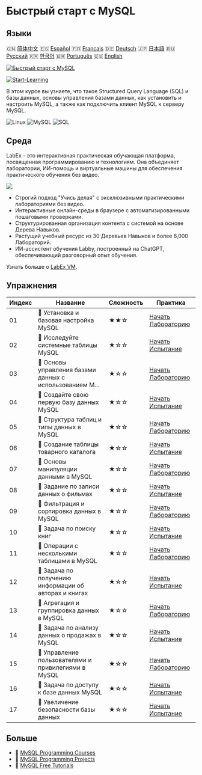 # Быстрый старт с MySQL

## Языки

🇨🇳 [简体中文](README_zh.md) 🇪🇸 [Español](README_es.md) 🇫🇷 [Français](README_fr.md) 🇩🇪 [Deutsch](README_de.md) 🇯🇵 [日本語](README_ja.md) 🇷🇺 [Русский](README_ru.md) 🇰🇷 [한국어](README_ko.md) 🇧🇷 [Português](README_pt.md) 🇺🇸 [English](README.md) 

[![Быстрый старт с MySQL](https://cover-creator.labex.io/quick-start-with-mysql.png?lang=ru)](https://labex.io/ru/courses/quick-start-with-mysql)

[![Start-Learning](https://img.shields.io/badge/Start-Learning-whitesmoke?style=for-the-badge)](https://labex.io/ru/courses/quick-start-with-mysql)

В этом курсе вы узнаете, что такое Structured Query Language (SQL) и базы данных, основы управления базами данных, как установить и настроить MySQL, а также как подключить клиент MySQL к серверу MySQL.

![Linux](https://img.shields.io/badge/Linux-whitesmoke?style=for-the-badge&logo=linux)
![MySQL](https://img.shields.io/badge/MySQL-whitesmoke?style=for-the-badge&logo=mysql)
![SQL](https://img.shields.io/badge/SQL-whitesmoke?style=for-the-badge&logo=sql)


## Среда

LabEx - это интерактивная практическая обучающая платформа, посвященная программированию и технологиям. Она объединяет лаборатории, ИИ-помощь и виртуальные машины для обеспечения практического обучения без видео.

![](https://tutorial-screenshot.getvm.io/images/vm-1725247253.png)

- Строгий подход "Учись делая" с эксклюзивными практическими лабораториями без видео.
- Интерактивные онлайн-среды в браузере с автоматизированными пошаговыми проверками.
- Структурированная организация контента с системой на основе Дерева Навыков.
- Растущий учебный ресурс из 30 Деревьев Навыков и более 6,000 Лабораторий.
- ИИ-ассистент обучения Labby, построенный на ChatGPT, обеспечивающий разговорный опыт обучения.

Узнать больше о [LabEx VM](https://support.labex.io/using-labex/virtual-machine).

## Упражнения

|   Индекс | Название                                                 | Сложность   | Практика                                                                                                                                  |
|----------|----------------------------------------------------------|-------------|-------------------------------------------------------------------------------------------------------------------------------------------|
|       01 | 📖 Установка и базовая настройка MySQL                   | ★★☆         | <a target='_blank' href='https://labex.io/ru/tutorials/mysql-installation-and-basic-configuration-of-mysql-418415'>Начать Лабораторию</a> |
|       02 | 🎯 Исследуйте системные таблицы MySQL                    | ★☆☆         | <a target='_blank' href='https://labex.io/ru/tutorials/mysql-explore-mysql-system-tables-391702'>Начать Испытание</a>                     |
|       03 | 📖 Основы управления базами данных с использованием M... | ★☆☆         | <a target='_blank' href='https://labex.io/ru/tutorials/mysql-database-management-fundamentals-with-mysql-418414'>Начать Лабораторию</a>   |
|       04 | 🎯 Создайте свою первую базу данных MySQL                | ★☆☆         | <a target='_blank' href='https://labex.io/ru/tutorials/mysql-create-your-first-mysql-database-418265'>Начать Испытание</a>                |
|       05 | 📖 Структура таблиц и типы данных в MySQL                | ★☆☆         | <a target='_blank' href='https://labex.io/ru/tutorials/mysql-mysql-table-structure-and-data-types-418307'>Начать Лабораторию</a>          |
|       06 | 🎯 Создание таблицы товарного каталога                   | ★☆☆         | <a target='_blank' href='https://labex.io/ru/tutorials/mysql-create-a-product-catalog-table-418298'>Начать Испытание</a>                  |
|       07 | 📖 Основы манипуляции данными в MySQL                    | ★☆☆         | <a target='_blank' href='https://labex.io/ru/tutorials/sql-mysql-basic-data-manipulation-418303'>Начать Лабораторию</a>                   |
|       08 | 🎯 Задание по записи данных о фильмах                    | ★☆☆         | <a target='_blank' href='https://labex.io/ru/tutorials/mysql-record-movie-data-challenge-418302'>Начать Испытание</a>                     |
|       09 | 📖 Фильтрация и сортировка данных в MySQL                | ★☆☆         | <a target='_blank' href='https://labex.io/ru/tutorials/mysql-mysql-data-filtering-and-sorting-418305'>Начать Лабораторию</a>              |
|       10 | 🎯 Задача по поиску книг                                 | ★☆☆         | <a target='_blank' href='https://labex.io/ru/tutorials/mysql-book-search-challenge-418297'>Начать Испытание</a>                           |
|       11 | 📖 Операции с несколькими таблицами в MySQL              | ★☆☆         | <a target='_blank' href='https://labex.io/ru/tutorials/mysql-mysql-multi-table-operations-418306'>Начать Лабораторию</a>                  |
|       12 | 🎯 Задача по получению информации об авторах и книгах    | ★☆☆         | <a target='_blank' href='https://labex.io/ru/tutorials/mysql-author-book-information-challenge-418296'>Начать Испытание</a>               |
|       13 | 📖 Агрегация и группировка данных в MySQL                | ★☆☆         | <a target='_blank' href='https://labex.io/ru/tutorials/mysql-mysql-data-aggregation-and-grouping-418304'>Начать Лабораторию</a>           |
|       14 | 🎯 Задача по анализу данных о продажах в MySQL           | ★☆☆         | <a target='_blank' href='https://labex.io/ru/tutorials/mysql-mysql-sales-data-analysis-challenge-418301'>Начать Испытание</a>             |
|       15 | 📖 Управление пользователями и привилегиями в MySQL      | ★☆☆         | <a target='_blank' href='https://labex.io/ru/tutorials/mysql-mysql-user-and-privileges-management-418308'>Начать Лабораторию</a>          |
|       16 | 🎯 Задача по доступу к базе данных MySQL                 | ★☆☆         | <a target='_blank' href='https://labex.io/ru/tutorials/mysql-mysql-database-access-challenge-418300'>Начать Испытание</a>                 |
|       17 | 🎯 Увеличение безопасности базы данных                   | ★☆☆         | <a target='_blank' href='https://labex.io/ru/tutorials/mysql-make-database-more-secure-391535'>Начать Испытание</a>                       |

## Больше

- 🔗 [MySQL Programming Courses](https://github.com/labex-labs/awesome-programming-courses)
- 🔗 [MySQL Programming Projects](https://github.com/labex-labs/awesome-programming-projects)
- 🔗 [MySQL Free Tutorials](https://github.com/labex-labs/mysql-free-tutorials)


